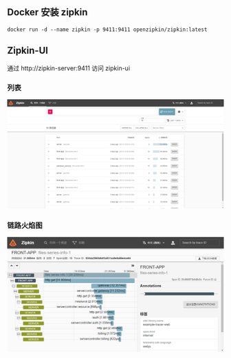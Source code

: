 

## Docker 安装 zipkin

```shell
docker run -d --name zipkin -p 9411:9411 openzipkin/zipkin:latest
```



## Zipkin-UI

通过 http://zipkin-server:9411 访问 zipkin-ui



### 列表

![zipkin-index](../../images/zipkin-index.png)

### 链路火焰图

![zipkin-ui](../../images/zipkin-ui.png)



